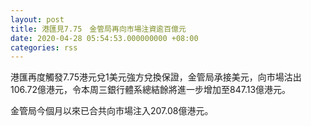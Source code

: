 ```yaml
---
layout: post
title: 港匯見7.75　金管局再向市場注資逾百億元
date: 2020-04-28 05:54:53.000000000 +08:00
categories: rss
---
```


港匯再度觸發7.75港元兌1美元強方兌換保證，金管局承接美元，向市場沽出106.72億港元，令本周三銀行體系總結餘將進一步增加至847.13億港元。 

金管局今個月以來已合共向市場注入207.08億港元。
